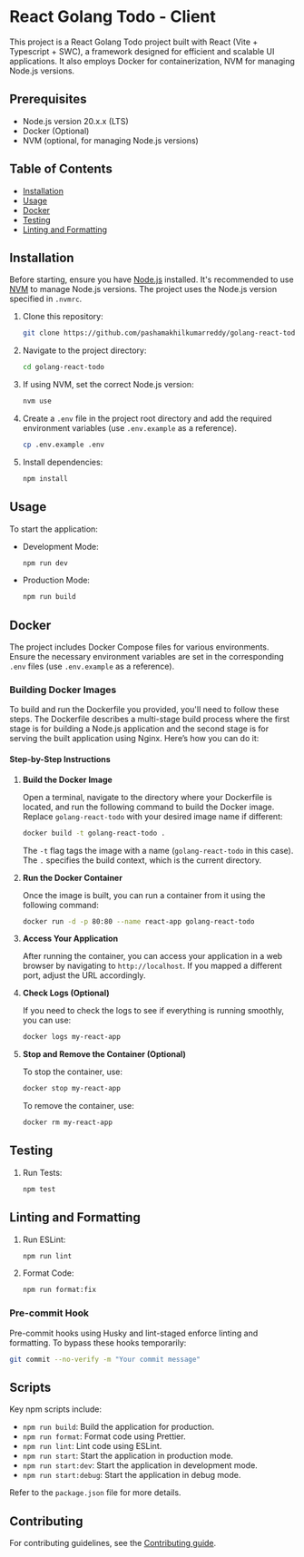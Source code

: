 # React Golang Todo - Client

This project is a React Golang Todo project built with React (Vite + Typescript + SWC), a framework designed for efficient and scalable UI applications. It also employs Docker for containerization, NVM for managing Node.js versions.

## Prerequisites

-   Node.js version 20.x.x (LTS)
-   Docker (Optional)
-   NVM (optional, for managing Node.js versions)

## Table of Contents

-   [Installation](#installation)
-   [Usage](#usage)
-   [Docker](#docker)
-   [Testing](#testing)
-   [Linting and Formatting](#linting-and-formatting)

## Installation

Before starting, ensure you have [Node.js](https://nodejs.org/) installed. It's recommended to use [NVM](https://github.com/nvm-sh/nvm) to manage Node.js versions. The project uses the Node.js version specified in `.nvmrc`.

1. Clone this repository:

    ```bash
    git clone https://github.com/pashamakhilkumarreddy/golang-react-todo.git
    ```

2. Navigate to the project directory:

    ```bash
    cd golang-react-todo
    ```

3. If using NVM, set the correct Node.js version:

    ```bash
    nvm use
    ```

4. Create a `.env` file in the project root directory and add the required environment variables (use `.env.example` as a reference).

    ```bash
    cp .env.example .env
    ```

5. Install dependencies:

    ```bash
    npm install
    ```

## Usage

To start the application:

-   Development Mode:

    ```bash
    npm run dev
    ```

-   Production Mode:

    ```bash
    npm run build
    ```

## Docker

The project includes Docker Compose files for various environments. Ensure the necessary environment variables are set in the corresponding `.env` files (use `.env.example` as a reference).

### Building Docker Images

To build and run the Dockerfile you provided, you'll need to follow these steps. The Dockerfile describes a multi-stage build process where the first stage is for building a Node.js application and the second stage is for serving the built application using Nginx. Here’s how you can do it:

#### Step-by-Step Instructions

1. **Build the Docker Image**

    Open a terminal, navigate to the directory where your Dockerfile is located, and run the following command to build the Docker image. Replace `golang-react-todo` with your desired image name if different:

    ```bash
    docker build -t golang-react-todo .
    ```

    The `-t` flag tags the image with a name (`golang-react-todo` in this case). The `.` specifies the build context, which is the current directory.

2. **Run the Docker Container**

    Once the image is built, you can run a container from it using the following command:

    ```bash
    docker run -d -p 80:80 --name react-app golang-react-todo
    ```

3. **Access Your Application**

    After running the container, you can access your application in a web browser by navigating to `http://localhost`. If you mapped a different port, adjust the URL accordingly.

4. **Check Logs (Optional)**

    If you need to check the logs to see if everything is running smoothly, you can use:

    ```bash
    docker logs my-react-app
    ```

5. **Stop and Remove the Container (Optional)**

    To stop the container, use:

    ```bash
    docker stop my-react-app
    ```

    To remove the container, use:

    ```bash
    docker rm my-react-app
    ```

## Testing

1. Run Tests:

    ```bash
    npm test
    ```

## Linting and Formatting

1. Run ESLint:

    ```bash
    npm run lint
    ```

2. Format Code:

    ```bash
    npm run format:fix
    ```

### Pre-commit Hook

Pre-commit hooks using Husky and lint-staged enforce linting and formatting. To bypass these hooks temporarily:

```bash
git commit --no-verify -m "Your commit message"
```

## Scripts

Key npm scripts include:

-   `npm run build`: Build the application for production.
-   `npm run format`: Format code using Prettier.
-   `npm run lint`: Lint code using ESLint.
-   `npm run start`: Start the application in production mode.
-   `npm run start:dev`: Start the application in development mode.
-   `npm run start:debug`: Start the application in debug mode.

Refer to the `package.json` file for more details.

## Contributing

For contributing guidelines, see the [Contributing guide](./CONTRIBUTING.md).

